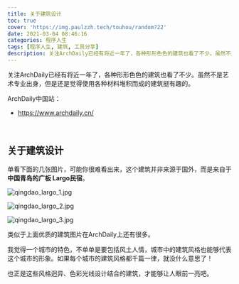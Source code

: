 ```yaml
---
title: 关于建筑设计
toc: true
cover: 'https://img.paulzzh.tech/touhou/random?22'
date: 2021-03-04 08:46:16
categories: 程序人生
tags: [程序人生, 建筑, 工具分享]
description: 关注ArchDaily已经有将近一年了，各种形形色色的建筑也看了不少。虽然不是艺术专业出身，但是还是觉得使用各种材料堆积而成的建筑挺有趣的。
---
```


关注ArchDaily已经有将近一年了，各种形形色色的建筑也看了不少。虽然不是艺术专业出身，但是还是觉得使用各种材料堆积而成的建筑挺有趣的。

ArchDaily中国站：

-   https://www.archdaily.cn/

<br/>

<!--more-->

## **关于建筑设计**

单看下面的几张图片，可能你很难看出来，这个建筑并非来源于国外，而是来自于**中国青岛的广板 Largo民宿**。

![qingdao_largo_1.jpg](https://cdn.jsdelivr.net/gh/jasonkayzk/blog_static@master/images/qingdao_largo_1.jpg)

![qingdao_largo_2.jpg](https://cdn.jsdelivr.net/gh/jasonkayzk/blog_static@master/images/qingdao_largo_2.jpg)

![qingdao_largo_3.jpg](https://cdn.jsdelivr.net/gh/jasonkayzk/blog_static@master/images/qingdao_largo_3.jpg)

类似于上面优质的建筑图片在ArchDaily上还有很多。

我觉得一个城市的特色，不单单是要包括风土人情，城市中的建筑风格也能够代表这个城市的形象。如果每个城市的建筑风格都千篇一律，就没什么意思了！

也正是这些风格迥异、色彩光线设计结合的建筑，才能够让人眼前一亮吧。

<br/>